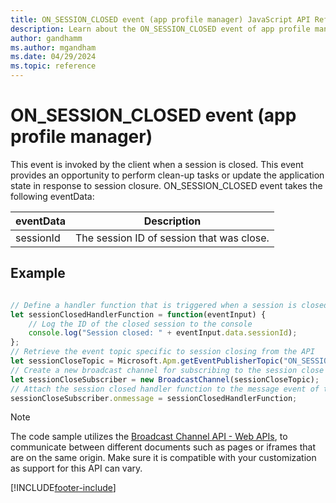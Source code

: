 ```yaml
---
title: ON_SESSION_CLOSED event (app profile manager) JavaScript API Reference
description: Learn about the ON_SESSION_CLOSED event of app profile manager in Customer Service workspace.
author: gandhamm
ms.author: mgandham
ms.date: 04/29/2024
ms.topic: reference
---
```


# ON_SESSION_CLOSED event (app profile manager)


This event is invoked by the client when a session is closed. This event provides an opportunity to perform clean-up tasks or update the application state in response to session closure. ON_SESSION_CLOSED event takes the following eventData:
 


| eventData            | Description  | 
|------------------|----------|
|sessionId         | The session ID of session that was close.  | 



## Example


```JavaScript

// Define a handler function that is triggered when a session is closed
let sessionClosedHandlerFunction = function(eventInput) {
    // Log the ID of the closed session to the console
    console.log("Session closed: " + eventInput.data.sessionId);
};
// Retrieve the event topic specific to session closing from the API
let sessionCloseTopic = Microsoft.Apm.getEventPublisherTopic("ON_SESSION_CLOSED");
// Create a new broadcast channel for subscribing to the session close events
let sessionCloseSubscriber = new BroadcastChannel(sessionCloseTopic);
// Attach the session closed handler function to the message event of the subscriber
sessionCloseSubscriber.onmessage = sessionClosedHandlerFunction;

```

> [!NOTE]
> The code sample utilizes the [Broadcast Channel API - Web APIs](https://developer.mozilla.org/en-US/docs/Web/API/Broadcast_Channel_API), to communicate between different documents such as pages or iframes that are on the same origin. Make sure it is compatible with your customization as support for this API can vary.


[!INCLUDE[footer-include](../../../../includes/footer-banner.md)]